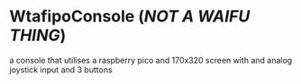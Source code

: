 # WtafipoConsole (<b><i>NOT A WAIFU THING</i></b>)
a console that utilises a raspberry pico and 170x320 screen with and analog joystick input and 3 buttons

